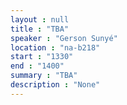 ```yaml
---
layout : null
title : "TBA"
speaker : "Gerson Sunyé"
location : "na-b218"
start : "1330"
end : "1400"
summary : "TBA"
description : "None"
---
```

